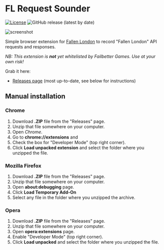 # FL Request Sounder

[![License](https://img.shields.io/github/license/lensvol/fl-request-sounder)](https://github.com/lensvol/fl-request-sounder/blob/master/LICENSE) ![GitHub release (latest by date)](https://img.shields.io/github/v/release/lensvol/fl-request-sounder)

![screenshot](https://raw.githubusercontent.com/lensvol/fl-request-sounder/master/screenshot.png)


Simple browser extension for [Fallen London](https://www.fallenlondon.com/) to record "Fallen London" API requests and responses.

_NB: This extension is **not** yet whitelisted by Failbetter Games. Use at your own risk!_ 

Grab it here:
* [Releases page](https://github.com/lensvol/fl-request-sounder/releases) (most up-to-date, see below for instructions)


## Manual installation

### Chrome

1. Download **.ZIP** file from the "Releases" page.
2. Unzip that file somewhere on your computer. 
3. Open _Chrome_.
4. Go to **chrome://extensions** and 
5. Check the box for "Developer Mode" (top right corner).
6. Click **Load unpacked extension** and select the folder where you unzipped the file.

### Mozilla Firefox

1. Download **.ZIP** file from the "Releases" page.
2. Unzip that file somewhere on your computer. 
3. Open **about:debugging** page.
4. Click **Load Temporary Add-On**
5. Select any file in the folder where you unzipped the archive.

### Opera

1. Download **.ZIP** file from the "Releases" page.
2. Unzip that file somewhere on your computer.
3. Open **opera:extensions** page.
4. Enable "Developer Mode" (top right corner).
6. Click **Load unpacked** and select the folder where you unzipped the file.
